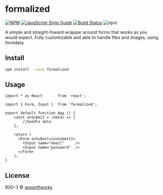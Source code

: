 # formalized


[![NPM](https://img.shields.io/npm/v/formalized.svg)](https://www.npmjs.com/package/formalized) [![JavaScript Style Guide](https://img.shields.io/badge/code_style-standard-brightgreen.svg)](https://standardjs.com) [![Build Status](https://travis-ci.org/darklight9811/formalized.svg?branch=master)](https://travis-ci.org/darklight9811/formalized) ![npm](https://img.shields.io/npm/dt/formalized)

A simple and straight-foward wrapper around forms that works as you would expect. Fully customizable and able to handle files and images, using formdata.

## Install

```bash
npm install --save formalized
```

## Usage

```tsx
import * as React		from 'react';

import { Form, Input } 	from 'formalized';

export default function App () {
	const onSubmit = (data) => {
		//handle data
	};

    return (
	  <Form onSubmit={onSubmit}>
	  	<Input name="email" 	/>
	  	<Input name="password" 	/>
	  </Form>
    );
}
```

## License

BSD-3 © [aposoftworks](https://github.com/aposoftworks)
